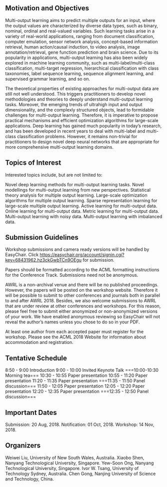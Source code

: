 ## Motivation and Objectives 

Multi-output learning aims to predict multiple outputs for an input, where the output values are characterized by diverse data types, such as binary, nominal, ordinal and real-valued variables. Such learning tasks arise in a variety of real-world applications, ranging from document classification, computer emulation, sensor network analysis, concept-based information retrieval, human action/causal induction, to video analysis, image annotation/retrieval, gene function prediction and brain science. Due to its popularity in applications, multi-output learning has also been widely explored in machine learning community, such as multi-label/multi-class classification, multi-target regression, hierarchical classification with class taxonomies, label sequence learning, sequence alignment learning, and supervised grammar learning, and so on. 

The theoretical properties of existing approaches for multi-output data are still not well understood. This triggers practitioners to develop novel methodologies and theories to deeply understand multi-output learning tasks. Moreover, the emerging trends of ultrahigh input and output dimensionality, and the complexly structured objects, lead to formidable challenges for multi-output learning. Therefore, it is imperative to propose practical mechanisms and efficient optimization algorithms for large-scale applications. Deep learning has gained much popularity in today’s research, and has been developed in recent years to deal with multi-label and multi-class classification problems. However, it remains non-trivial for practitioners to design novel deep neural networks that are appropriate for more comprehensive multi-output learning domains. 

## Topics of Interest 

Interested topics include, but are not limited to: 

Novel deep learning methods for multi-output learning tasks. 
Novel modellings for multi-output learning from new perspectives. 
Statistical theory analysis for multiple output learning. 
Large-scale optimization algorithms for multiple output learning. 
Sparse representation learning for large-scale multiple output learning. 
Active learning for multi-output data. 
Online learning for multi-output data. 
Metric learning for multi-output data. 
Multi-output learning with noisy data. 
Multi-output learning with imbalanced data. 

## Submission Guidelines 

Workshop submissions and camera ready versions will be handled by EasyChair. Click https://easychair.org/account/signin.cgi?key=68431962.hz3ckGwbTCn9OEgu for submission. 

Papers should be formatted according to the ACML formatting instructions for the Conference Track. Submissions need not be anonymous. 

AWRL is a non-archival venue and there will be no published proceedings. However, the papers will be posted on the workshop website. Therefore it will be possible to submit to other conferences and journals both in parallel to and after AWRL 2018. Besides, we also welcome submissions to AWRL that are under review at other conferences and workshops. For this reason, please feel free to submit either anonymized or non-anonymized versions of your work. We have enabled anonymous reviewing so EasyChair will not reveal the author’s names unless you chose to do so in your PDF. 

At least one author from each accepted paper must register for the workshop. Please see the ACML 2018 Website for information about accommodation and registration. 


## Tentative Schedule

8:50 - 9:00 Introduction 
9:00 - 10:00 Invited Keynote Talk 
===10:00-10:30 Morning tea=== 
10:30 - 10:55 Paper presentation 
10:55 - 11:20 Paper presentation 
11:20 - 11:35 Paper presentation 
===11:35 - 11:50 Panel discussion=== 
11:50 - 12:05 Paper presentation 
12:05 - 12:20 Paper presentation 
12:20 - 12:35 Paper presentation 
===12:35 - 12:50 Panel discussion=== 


## Important Dates 

Submission: 20 Aug, 2018. 
Notification: 01 Oct, 2018. 
Workshop: 14 Nov, 2018. 

## Organizers

Weiwei Liu, University of New South Wales, Australia. 
Xiaobo Shen, Nanyang Technological University, Singapore. 
Yew-Soon Ong, Nanyang Technological University, Singapore. 
Ivor W. Tsang, University of Technology Sydney, Australia. 
Chen Gong, Nanjing University of Science and Technology, China.
